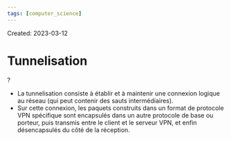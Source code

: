 ```yaml
---
tags: [computer_science] 
---
```

Created: 2023-03-12

# Tunnelisation
?
- La tunnelisation consiste à établir et à maintenir une connexion logique au réseau (qui peut contenir des sauts intermédiaires).
- Sur cette connexion, les paquets construits dans un format de protocole VPN spécifique sont encapsulés dans un autre protocole de base ou porteur, puis transmis entre le client et le serveur VPN, et enfin désencapsulés du côté de la réception.
<!--SR:!2023-03-21,3,170-->